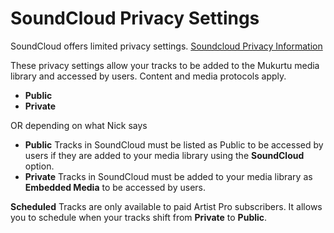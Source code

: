 # SoundCloud Privacy Settings

SoundCloud offers limited privacy settings. [Soundcloud Privacy Information](https://help.soundcloud.com/hc/en-us/articles/115003562388-Changing-your-track-s-privacy-setting)

These privacy settings allow your tracks to be added to the Mukurtu media library and accessed by users. Content and media protocols apply. 
- **Public**
- **Private** 

OR depending on what Nick says

- **Public** Tracks in SoundCloud must be listed as Public to be accessed by users if they are added to your media library using the **SoundCloud** option. 
- **Private** Tracks in SoundCloud must be added to your media library as **Embedded Media** to be accessed by users. 

**Scheduled** Tracks are only available to paid Artist Pro subscribers. It allows you to schedule when your tracks shift from **Private** to **Public**.